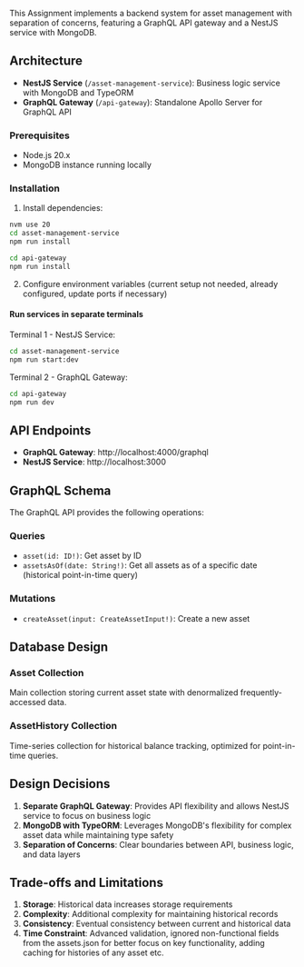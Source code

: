 This Assignment implements a backend system for asset management with separation of concerns, featuring a GraphQL API gateway and a NestJS service with MongoDB.

## Architecture

- **NestJS Service** (`/asset-management-service`): Business logic service with MongoDB and TypeORM
- **GraphQL Gateway** (`/api-gateway`): Standalone Apollo Server for GraphQL API

### Prerequisites
- Node.js 20.x
- MongoDB instance running locally

### Installation
1. Install dependencies:
```bash
nvm use 20
cd asset-management-service
npm run install

cd api-gateway
npm run install
```

2. Configure environment variables (current setup not needed, already configured, update ports if necessary)

#### Run services in separate terminals

Terminal 1 - NestJS Service:
```bash
cd asset-management-service
npm run start:dev
```


Terminal 2 - GraphQL Gateway:
```bash
cd api-gateway  
npm run dev
```

## API Endpoints

- **GraphQL Gateway**: http://localhost:4000/graphql
- **NestJS Service**: http://localhost:3000

## GraphQL Schema

The GraphQL API provides the following operations:
### Queries
- `asset(id: ID!)`: Get asset by ID
- `assetsAsOf(date: String!)`: Get all assets as of a specific date (historical point-in-time query)
### Mutations
- `createAsset(input: CreateAssetInput!)`: Create a new asset

## Database Design
### Asset Collection
Main collection storing current asset state with denormalized frequently-accessed data.
### AssetHistory Collection  
Time-series collection for historical balance tracking, optimized for point-in-time queries.



## Design Decisions
1. **Separate GraphQL Gateway**: Provides API flexibility and allows NestJS service to focus on business logic
2. **MongoDB with TypeORM**: Leverages MongoDB's flexibility for complex asset data while maintaining type safety
3. **Separation of Concerns**: Clear boundaries between API, business logic, and data layers


## Trade-offs and Limitations
1. **Storage**: Historical data increases storage requirements
2. **Complexity**: Additional complexity for maintaining historical records
3. **Consistency**: Eventual consistency between current and historical data
4. **Time Constraint**: Advanced validation, ignored non-functional fields from the assets.json for better focus on key functionality, adding caching for histories of any asset etc.